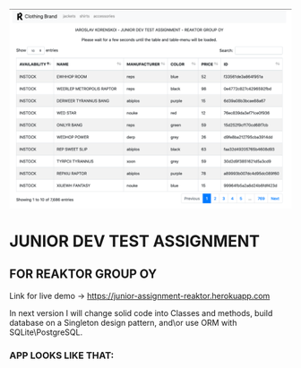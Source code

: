 ![alt text](https://raw.githubusercontent.com/yaroslavkorenskoy/junior_test_assignment/main/junior-assignment-demo-image.png?raw=true)
# JUNIOR DEV TEST ASSIGNMENT 
## FOR REAKTOR GROUP OY
Link for live demo → https://junior-assignment-reaktor.herokuapp.com

In next version I will change solid code into Classes and methods, build database on a Singleton design pattern, and\or use ORM with SQLite\PostgreSQL.

### APP LOOKS LIKE THAT:

